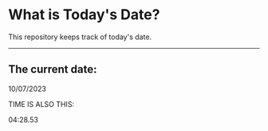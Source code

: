 # What is Today's Date?
This repository keeps track of today's date.
* * *
 
## The current date:  
 10/07/2023 
  
  
 TIME IS ALSO THIS: 
  
 04:28.53 
  
  
